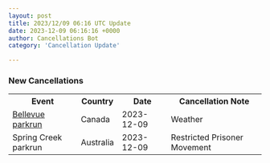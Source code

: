 ```yaml
---
layout: post
title: 2023/12/09 06:16 UTC Update
date: 2023-12-09 06:16:16 +0000
author: Cancellations Bot
category: 'Cancellation Update'

---
```


<h3>New Cancellations</h3>
<div class='hscrollable'>
<table style='width: 100%'>
    <tr>
        <th>Event</th>
        <th>Country</th>
        <th>Date</th>
        <th>Cancellation Note</th>
    </tr>
    <tr>
        <td><a href="https://www.parkrun.ca/bellevue">Bellevue parkrun</a></td>
        <td>Canada</td>
        <td>2023-12-09</td>
        <td>Weather</td>
    </tr>
    <tr>
        <td>Spring Creek parkrun</td>
        <td>Australia</td>
        <td>2023-12-09</td>
        <td>Restricted Prisoner Movement</td>
    </tr>
</table>
</div>
